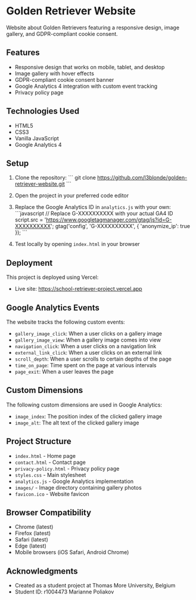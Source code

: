 # Golden Retriever Website

Website about Golden Retrievers featuring a responsive design, image gallery, and GDPR-compliant cookie consent.

## Features

- Responsive design that works on mobile, tablet, and desktop
- Image gallery with hover effects
- GDPR-compliant cookie consent banner
- Google Analytics 4 integration with custom event tracking
- Privacy policy page

## Technologies Used

- HTML5
- CSS3
- Vanilla JavaScript
- Google Analytics 4

## Setup

1. Clone the repository:
   \`\`\`
   git clone https://github.com/l3blonde/golden-retriever-website.git
   \`\`\`

2. Open the project in your preferred code editor

3. Replace the Google Analytics ID in `analytics.js` with your own:
   \`\`\`javascript
   // Replace G-XXXXXXXXXX with your actual GA4 ID
   script.src = 'https://www.googletagmanager.com/gtag/js?id=G-XXXXXXXXXX';
   gtag('config', 'G-XXXXXXXXXX', { 'anonymize_ip': true });
   \`\`\`

4. Test locally by opening `index.html` in your browser

## Deployment

This project is deployed using Vercel:
- Live site: https://school-retriever-project.vercel.app

## Google Analytics Events

The website tracks the following custom events:
- `gallery_image_click`: When a user clicks on a gallery image
- `gallery_image_view`: When a gallery image comes into view
- `navigation_click`: When a user clicks on a navigation link
- `external_link_click`: When a user clicks on an external link
- `scroll_depth`: When a user scrolls to certain depths of the page
- `time_on_page`: Time spent on the page at various intervals
- `page_exit`: When a user leaves the page

## Custom Dimensions

The following custom dimensions are used in Google Analytics:
- `image_index`: The position index of the clicked gallery image
- `image_alt`: The alt text of the clicked gallery image

## Project Structure

- `index.html` - Home page
- `contact.html` - Contact page
- `privacy-policy.html` - Privacy policy page
- `styles.css` - Main stylesheet
- `analytics.js` - Google Analytics implementation
- `images/` - Image directory containing gallery photos
- `favicon.ico` - Website favicon

## Browser Compatibility

- Chrome (latest)
- Firefox (latest)
- Safari (latest)
- Edge (latest)
- Mobile browsers (iOS Safari, Android Chrome)

## Acknowledgments

- Created as a student project at Thomas More University, Belgium
- Student ID: r1004473 Marianne Poliakov 
